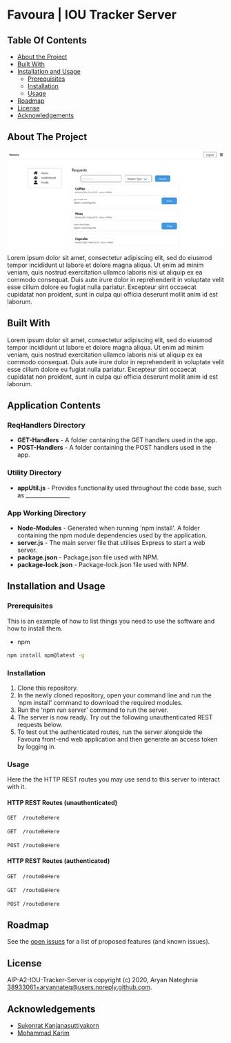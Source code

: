 # Favoura | IOU Tracker Server
## Table Of Contents

* [About the Project](#about-the-project)
* [Built With](#built-with)
* [Installation and Usage](#installation-and-usage)
  * [Prerequisites](#prerequisites)
  * [Installation](#installation)
  * [Usage](#usage)
* [Roadmap](#roadmap)
* [License](#license)
* [Acknowledgements](#acknowledgements)

## About The Project

![Screen Shot](images/screenshot.png)

Lorem ipsum dolor sit amet, consectetur adipiscing elit, sed do eiusmod tempor incididunt ut labore et dolore magna aliqua. Ut enim ad minim veniam, quis nostrud exercitation ullamco laboris nisi ut aliquip ex ea commodo consequat. Duis aute irure dolor in reprehenderit in voluptate velit esse cillum dolore eu fugiat nulla pariatur. Excepteur sint occaecat cupidatat non proident, sunt in culpa qui officia deserunt mollit anim id est laborum.

## Built With

Lorem ipsum dolor sit amet, consectetur adipiscing elit, sed do eiusmod tempor incididunt ut labore et dolore magna aliqua. Ut enim ad minim veniam, quis nostrud exercitation ullamco laboris nisi ut aliquip ex ea commodo consequat. Duis aute irure dolor in reprehenderit in voluptate velit esse cillum dolore eu fugiat nulla pariatur. Excepteur sint occaecat cupidatat non proident, sunt in culpa qui officia deserunt mollit anim id est laborum.


## Application Contents

### ReqHandlers Directory
<ul> 
  <li><b>GET-Handlers</b> - A folder containing the GET handlers used in the app.</li>
  <li><b>POST-Handlers</b> - A folder containing the POST handlers used in the app.</li>
</ul>

### Utility Directory
<ul>
  <li><b>appUtil.js</b> - Provides functionality used throughout the code base, such as ________________</li>
</ul>
  
### App Working Directory
<ul>
  <li><b>Node-Modules</b> - Generated when running 'npm install'. A folder containing the npm module dependencies used by the application.</li>
  <li><b>server.js</b> - The main server file that utilises Express to start a web server.</li>
  <li><b>package.json</b> - Package.json file used with NPM.</li>
  <li><b>package-lock.json</b> - Package-lock.json file used with NPM.</li>
</ul>

## Installation and Usage

### Prerequisites

This is an example of how to list things you need to use the software and how to install them.

* npm

```sh
npm install npm@latest -g
```

### Installation
<ol>
  <li>Clone this repository.</li>
  <li>In the newly cloned repository, open your command line and run the 'npm install' command to download the required modules.</li>
  <li>Run the 'npm run server' command to run the server.</li>
  <li>The server is now ready. Try out the following unauthenticated REST requests below.</li>
  <li>To test out the authenticated routes, run the server alongside the Favoura front-end web application and then generate an access token by logging in.</li>
</ol>

### Usage

Here the the HTTP REST routes you may use send to this server to interact with it.

#### HTTP REST Routes (unauthenticated)

    GET  /routeBeHere
    
    GET  /routeBeHere
    
    POST /routeBeHere

#### HTTP REST Routes (authenticated)

    GET  /routeBeHere
    
    GET  /routeBeHere
    
    POST /routeBeHere
    
## Roadmap

See the [open issues](https://github.com/ShaanCoding/ReadME-Generator/issues) for a list of proposed features (and known issues).

## License

AIP-A2-IOU-Tracker-Server is copyright (c) 2020, Aryan Nateghnia <38933061+aryannateq@users.noreply.github.com>.

## Acknowledgements

* [Sukonrat Kanjanasuttiyakorn](https://github.com/sukonrat)
* [Mohammad Karim](https://github.com/mohammad260)

